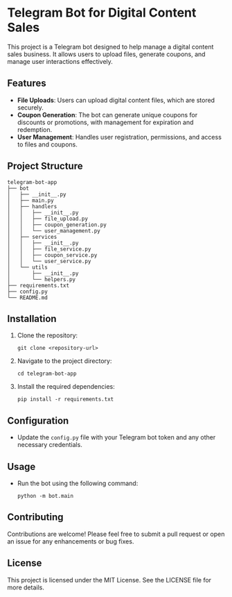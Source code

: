 # Telegram Bot for Digital Content Sales

This project is a Telegram bot designed to help manage a digital content sales business. It allows users to upload files, generate coupons, and manage user interactions effectively.

## Features

- **File Uploads**: Users can upload digital content files, which are stored securely.
- **Coupon Generation**: The bot can generate unique coupons for discounts or promotions, with management for expiration and redemption.
- **User Management**: Handles user registration, permissions, and access to files and coupons.

## Project Structure

```
telegram-bot-app
├── bot
│   ├── __init__.py
│   ├── main.py
│   ├── handlers
│   │   ├── __init__.py
│   │   ├── file_upload.py
│   │   ├── coupon_generation.py
│   │   └── user_management.py
│   ├── services
│   │   ├── __init__.py
│   │   ├── file_service.py
│   │   ├── coupon_service.py
│   │   └── user_service.py
│   └── utils
│       ├── __init__.py
│       └── helpers.py
├── requirements.txt
├── config.py
└── README.md
```

## Installation

1. Clone the repository:
   ```
   git clone <repository-url>
   ```
2. Navigate to the project directory:
   ```
   cd telegram-bot-app
   ```
3. Install the required dependencies:
   ```
   pip install -r requirements.txt
   ```

## Configuration

- Update the `config.py` file with your Telegram bot token and any other necessary credentials.

## Usage

- Run the bot using the following command:
   ```
   python -m bot.main
   ```

## Contributing

Contributions are welcome! Please feel free to submit a pull request or open an issue for any enhancements or bug fixes.

## License

This project is licensed under the MIT License. See the LICENSE file for more details.